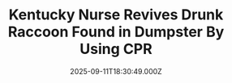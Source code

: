 ---
title: "Kentucky Nurse Revives Drunk Raccoon Found in Dumpster By Using CPR"
date: 2025-09-11T18:30:49.000Z
category: Human Kindness
externalLink: "https://www.goodnewsnetwork.org/kentucky-nurse-revives-drunk-raccoon-found-in-dumpster-with-cpr/"
image: ""
excerpt: "Yes, you’ve read the headline correctly. When a nurse in Kentucky’s Letcher County scooped a dead-drunk raccoon out of a dumpster, she was desperate to save its life. It had been a normal day on the job for Misty Combs, arriving at the Letcher County Health Department location in Whitesburg, just next door to the […] The post Kentucky Nurse…"
---